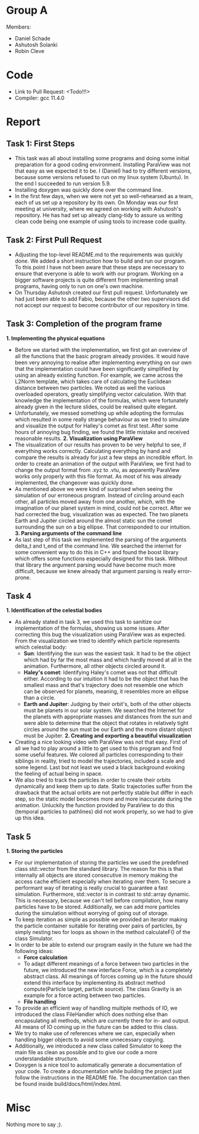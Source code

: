 # Group A #
Members:
* Daniel Schade
* Ashutosh Solanki
* Robin Cleve

# Code #
* Link to Pull Request: <Todo!!!>
* Compiler: gcc 11.4.0

# Report #

## Task 1: First Steps ##

* This task was all about installing some programs and doing some initial preparation for a good coding environment. 
  Installing ParaView was not that easy as we expected it to be. I (Daniel) had to try different versions, because some versions refused to run on my linux system (Ubuntu). In the end I succeeded to run version 5.9.
* Installing doxygen was quickly done over the command line. 
* In the first few days, when we were not yet so well-rehearsed as a team, each of us set up a repository by its own. On Monday was our first meeting at university, where we agreed on working with Ashutosh's repository. He has had set up already clang-tidy to assure us writing clean code being one example of using tools to increase code quality.  

## Task 2: First Pull Request ##

* Adjusting the top-level README.md to the requirements was quickly done. We added a short instruction how to build and run our program. To this point I have not been aware that these steps are necessary to ensure that everyone is able to work with our program. Working on a bigger software projects is quite different from implementing small programs, having only to run on one's own machine. 
* On Thursday Ashutosh created our first pull request. Unfortunately we had just been able to add Fabio, because the other two supervisors did not accept our request to become contributor of our repository in time. 

## Task 3: Completion of the program frame ##

**1. Implementing the physical equations**
* Before we started with the implementation, we first got an overview of all the functions that the basic program already provides. It would have been very annoying to realise after implementing everything on our own that the implementation could have been significantly simplified by using an already existing function. For example, we came across the L2Norm template, which takes care of calculating the Euclidean distance between two particles. We noted as well the various overloaded operators, greatly simplifying vector calculation. With that knowledge the implementation of the formulas, which were fortunately already given in the lecture slides, could be realised quite elegant. 
* Unfortunately, we messed something up while adopting the formulas which resulted in some really strange behaviour as we tried to simulate and visualize the output for Halley's comet as first test. After some hours of annoying bug finding, we found the little mistake and received reasonable results.
**2. Visualization using ParaView**
* The visualization of our results has proven to be very helpful to see, if everything works correctly. Calculating everything by hand and compare the results is already for just a few steps an incredible effort. In order to create an animation of the output with ParaView, we first had to change the output format from .xyz to .vtu, as apparently ParaView works only properly with this file format. As most of his was already implemented, the changeover was quickly done. 
* As mentioned above we were kind of surprised when seeing the simulation of our erroneous program. Instead of circling around each other, all particles moved away from one another, which, with the imagination of our planet system in mind, could not be correct. After we had corrected the bug, visualization was as expected. The two planets Earth and Jupiter circled around the almost static sun the comet surrounding the sun on a big ellipse. That corresponded to our intuition. 
**3. Parsing arguments of the command line**
* As last step of this task we implemented the parsing of the arguments delta_t and t_end of the command line. We searched the internet for some convenient way to do this in C++ and found the boost library which offers some functions especially designed for this task. Without that library the argument parsing would have become much more difficult, because we knew already that argument parsing is really error-prone. 


## Task 4 ##
**1. Identification of the celestial bodies**
* As already stated in task 3, we used this task to sanitize our implementation of the formulas, showing us some issues. After correcting this bug the visualization using ParaView was as expected. From the visualization we tried to identify which particle represents which celestial body:
  * **Sun**: Identifying the sun was the easiest task. It had to be the object which had by far the most mass and which hardly moved at all in the animation. Furthermore, all other objects circled around it. 
  * **Haley's comet**: Identifying Haley's comet was not that difficult either. According to our intuition it had to be the object that has the smallest mass and that's trajectory does not resemble one which can be observed for planets, meaning, it resembles more an ellipse than a circle.
  * **Earth and Jupiter**: Judging by their orbit's, both of the other objects must be planets in our solar system. We searched the Internet for the planets with appropriate masses and distances from the sun and were able to determine that the object that rotates in relatively tight circles around the sun must be our Earth and the more distant object must be Jupiter.
**2. Creating and exporting a beautiful visualization**
* Creating a nice looking video with ParaView was not that easy. First of all we had to play around a little to get used to this program and find some useful features. We colored all particles corresponding to their siblings in reality, tried to model the trajectories, included a scale and some legend. Last but not least we used a black background evoking the feeling of actual being in space. 
* We also tried to track the particles in order to create their orbits dynamically and keep them up to date. Static trajectories suffer from the drawback that the actual orbits are not perfectly stable but differ in each step, so the static model becomes more and more inaccurate during the animation. Unluckily the function provided by ParaView to do this (temporal particles to pathlines) did not work properly, so we had to give up this idea. 



## Task 5 ##
**1. Storing the particles**
* For our implementation of storing the particles we used the predefined class std::vector from the standard library. The reason for this is that internally all objects are stored consecutive in memory making the access cache efficient especially when iterating over them. To secure a performant way of iterating is really crucial to guarantee a fast simulation. Furthermore, std::vector is in contrast to std::array dynamic. This is necessary, because we can't tell before compilation, how many particles have to be stored. Additionally, we can add more particles during the simulation without worrying of going out of storage. 
* To keep iteration as simple as possible we provided an iterator making the particle container suitable for iterating over pairs of particles, by simply nesting two for loops as shown in the method calculateF() of the class Simulator. 
* In order to be able to extend our program easily in the future we had the following ideas:
  * **Force calculation**
  * To adapt different meanings of a force between two particles in the future, we introduced the new interface Force, which is a completely abstract class. All meanings of forces coming up in the future should extend this interface by implementing its abstract method compute(Particle target, particle source). The class Gravity is an example for a force acting between two particles.
  * **File handling**
* To provide an efficient way of handling multiple methods of IO, we introduced the class FileHandler which does nothing else than encapsulating all methods, which are currently there for in- and output. All means of IO coming up in the future can be added to this class.
* We try to make use of references where we can, especially when handling bigger objects to avoid some unnecessary copying.
* Additionally, we introduced a new class called Simulator to keep the main file as clean as possible and to give our code a more understandable structure. 
* Doxygen is a nice tool to automatically generate a documentation of your code. To create a documentation while building the project just follow the instructions in the README file. The documentation can then be found inside build/docs/html/index.html. 


# Misc #
Nothing more to say ;). 
